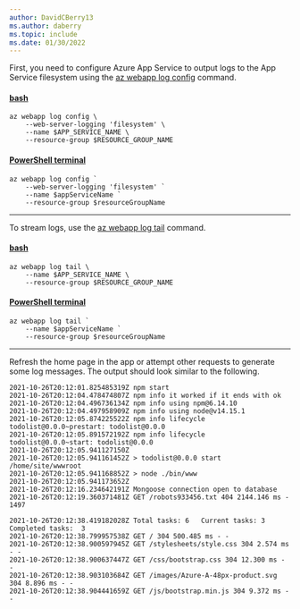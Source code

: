 ```yaml
---
author: DavidCBerry13
ms.author: daberry
ms.topic: include
ms.date: 01/30/2022
---
```

First, you need to configure Azure App Service to output logs to the App Service filesystem using the [az webapp log config](/cli/azure/webapp/log#az_webapp_log_config) command.

#### [bash](#tab/terminal-bash)

```azurecli
az webapp log config \
    --web-server-logging 'filesystem' \
    --name $APP_SERVICE_NAME \
    --resource-group $RESOURCE_GROUP_NAME
```

#### [PowerShell terminal](#tab/terminal-powershell)

```azurecli
az webapp log config `
    --web-server-logging 'filesystem' `
    --name $appServiceName `
    --resource-group $resourceGroupName
```

---

To stream logs, use the [az webapp log tail](/cli/azure/webapp/log#az_webapp_log_tail) command.

#### [bash](#tab/terminal-bash)

```azurecli
az webapp log tail \
    --name $APP_SERVICE_NAME \
    --resource-group $RESOURCE_GROUP_NAME
```

#### [PowerShell terminal](#tab/terminal-powershell)

```azurecli
az webapp log tail `
    --name $appServiceName `
    --resource-group $resourceGroupName
```

---

Refresh the home page in the app or attempt other requests to generate some log messages. The output should look similar to the following.

```Console
2021-10-26T20:12:01.825485319Z npm start
2021-10-26T20:12:04.478474807Z npm info it worked if it ends with ok
2021-10-26T20:12:04.496736134Z npm info using npm@6.14.10
2021-10-26T20:12:04.497958909Z npm info using node@v14.15.1
2021-10-26T20:12:05.874225522Z npm info lifecycle todolist@0.0.0~prestart: todolist@0.0.0
2021-10-26T20:12:05.891572192Z npm info lifecycle todolist@0.0.0~start: todolist@0.0.0
2021-10-26T20:12:05.941127150Z
2021-10-26T20:12:05.941161452Z > todolist@0.0.0 start /home/site/wwwroot
2021-10-26T20:12:05.941168852Z > node ./bin/www
2021-10-26T20:12:05.941173652Z
2021-10-26T20:12:16.234642191Z Mongoose connection open to database
2021-10-26T20:12:19.360371481Z GET /robots933456.txt 404 2144.146 ms - 1497

2021-10-26T20:12:38.419182028Z Total tasks: 6   Current tasks: 3    Completed tasks:  3
2021-10-26T20:12:38.799957538Z GET / 304 500.485 ms - -
2021-10-26T20:12:38.900597945Z GET /stylesheets/style.css 304 2.574 ms - -
2021-10-26T20:12:38.900637447Z GET /css/bootstrap.css 304 12.300 ms - -
2021-10-26T20:12:38.903103684Z GET /images/Azure-A-48px-product.svg 304 8.896 ms - -
2021-10-26T20:12:38.904441659Z GET /js/bootstrap.min.js 304 9.372 ms - -
```
